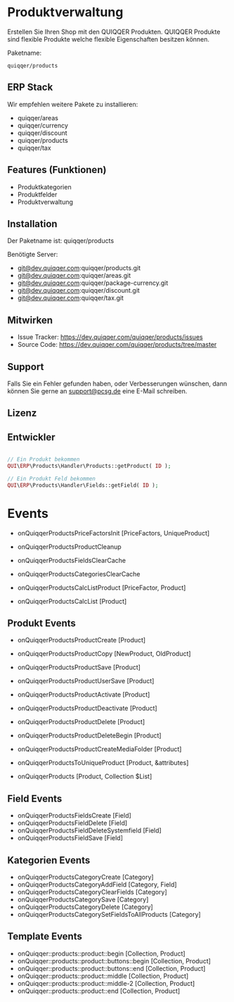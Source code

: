 Produktverwaltung
========

Erstellen Sie Ihren Shop mit den QUIQQER Produkten. 
QUIQQER Produkte sind flexible Produkte welche flexible Eigenschaften besitzen können.

Paketname:

    quiqqer/products


ERP Stack
----

Wir empfehlen weitere Pakete zu installieren:

- quiqqer/areas
- quiqqer/currency
- quiqqer/discount
- quiqqer/products
- quiqqer/tax


Features (Funktionen)
--------

- Produktkategorien
- Produktfelder
- Produktverwaltung

Installation
------------

Der Paketname ist: quiqqer/products

Benötigte Server:

- git@dev.quiqqer.com:quiqqer/products.git
- git@dev.quiqqer.com:quiqqer/areas.git
- git@dev.quiqqer.com:quiqqer/package-currency.git
- git@dev.quiqqer.com:quiqqer/discount.git
- git@dev.quiqqer.com:quiqqer/tax.git

Mitwirken
----------

- Issue Tracker: https://dev.quiqqer.com/quiqqer/products/issues
- Source Code: https://dev.quiqqer.com/quiqqer/products/tree/master


Support
-------

Falls Sie ein Fehler gefunden haben, oder Verbesserungen wünschen,
dann können Sie gerne an support@pcsg.de eine E-Mail schreiben.


Lizenz
-------



Entwickler
--------

```php

// Ein Produkt bekommen
QUI\ERP\Products\Handler\Products::getProduct( ID );

// Ein Produkt Feld bekommen
QUI\ERP\Products\Handler\Fields::getField( ID );

```

Events
======

- onQuiqqerProductsPriceFactorsInit [PriceFactors, UniqueProduct]
- onQuiqqerProductsProductCleanup
- onQuiqqerProductsFieldsClearCache
- onQuiqqerProductsCategoriesClearCache

- onQuiqqerProductsCalcListProduct [PriceFactor, Product]
- onQuiqqerProductsCalcList [Product]

Produkt Events
------

- onQuiqqerProductsProductCreate [Product]
- onQuiqqerProductsProductCopy [NewProduct, OldProduct]

- onQuiqqerProductsProductSave [Product]
- onQuiqqerProductsProductUserSave [Product]

- onQuiqqerProductsProductActivate [Product]
- onQuiqqerProductsProductDeactivate [Product]
- onQuiqqerProductsProductDelete [Product]
- onQuiqqerProductsProductDeleteBegin [Product]
- onQuiqqerProductsProductCreateMediaFolder [Product]

- onQuiqqerProductsToUniqueProduct [Product, &attributes]

- onQuiqqerProducts [Product, Collection $List]

Field Events
------

- onQuiqqerProductsFieldsCreate [Field]
- onQuiqqerProductsFieldDelete [Field]
- onQuiqqerProductsFieldDeleteSystemfield [Field]
- onQuiqqerProductsFieldSave [Field]

Kategorien Events
------

- onQuiqqerProductsCategoryCreate [Category]
- onQuiqqerProductsCategoryAddField [Category, Field]
- onQuiqqerProductsCategoryClearFields [Category]
- onQuiqqerProductsCategorySave [Category]
- onQuiqqerProductsCategoryDelete [Category]
- onQuiqqerProductsCategorySetFieldsToAllProducts [Category]

Template Events
-------

- onQuiqqer::products::product::begin [Collection, Product]
- onQuiqqer::products::product::buttons::begin [Collection, Product]
- onQuiqqer::products::product::buttons::end [Collection, Product]
- onQuiqqer::products::product::middle [Collection, Product]
- onQuiqqer::products::product::middle-2 [Collection, Product]
- onQuiqqer::products::product::end [Collection, Product]
